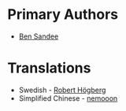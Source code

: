 # Primary Authors

* [Ben Sandee](https://github.com/bensandee)

# Translations
* Swedish - [Robert Högberg](https://github.com/robho)
* Simplified Chinese - [nemooon](https://hosted.weblate.org/user/UsMusic/)